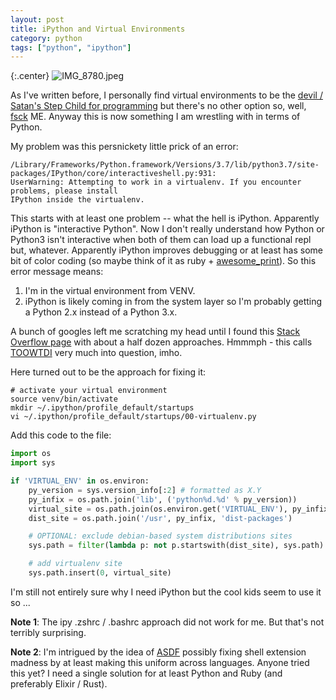 ```yaml
---
layout: post
title: iPython and Virtual Environments
category: python
tags: ["python", "ipython"]
---
```

{:.center}
![IMG_8780.jpeg](/blog/assets/IMG_8780.jpeg)

As I've written before, I personally find virtual environments to be the [devil /  Satan's Step Child for programming](https://fuzzyblog.io/blog/ruby/2019/07/10/when-rbenv-well-won-t-rbenv-fixing-shell-extension-madness.html) but there's no other option so, well, [fsck](https://en.wikipedia.org/wiki/Fsck) ME.  Anyway this is now something I am wrestling with in terms of Python.  

My problem was this persnickety little prick of an error:

    /Library/Frameworks/Python.framework/Versions/3.7/lib/python3.7/site-packages/IPython/core/interactiveshell.py:931: 
    UserWarning: Attempting to work in a virtualenv. If you encounter problems, please install 
    IPython inside the virtualenv.

This starts with at least one problem -- what the hell is iPython.  Apparently iPython is "interactive Python".  Now I don't really understand how Python or Python3 isn't interactive when both of them can load up a functional repl but, whatever.  Apparently iPython improves debugging or at least has some bit of color coding (so maybe think of it as ruby + [awesome_print](https://rubygems.org/gems/awesome_print/versions/1.8.0)).  So this error message means:

1.  I'm in the virtual environment from VENV.
2.  iPython is likely coming in from the system layer so I'm probably getting a Python 2.x instead of a Python 3.x.

A bunch of googles left me scratching my head until I found this [Stack Overflow page](https://stackoverflow.com/questions/20327621/calling-ipython-from-a-virtualenv) with about a half dozen approaches.  Hmmmph - this calls [TOOWTDI](https://wiki.python.org/moin/TOOWTDI) very much into question, imho.

Here turned out to be the approach for fixing it:

    # activate your virtual environment
    source venv/bin/activate
    mkdir ~/.ipython/profile_default/startups
    vi ~/.ipython/profile_default/startups/00-virtualenv.py
    
Add this code to the file:

```python
import os
import sys

if 'VIRTUAL_ENV' in os.environ:
    py_version = sys.version_info[:2] # formatted as X.Y
    py_infix = os.path.join('lib', ('python%d.%d' % py_version))
    virtual_site = os.path.join(os.environ.get('VIRTUAL_ENV'), py_infix, 'site-packages')
    dist_site = os.path.join('/usr', py_infix, 'dist-packages')

    # OPTIONAL: exclude debian-based system distributions sites
    sys.path = filter(lambda p: not p.startswith(dist_site), sys.path)

    # add virtualenv site
    sys.path.insert(0, virtual_site)
```

I'm still not entirely sure why I need iPython but the cool kids seem to use it so ...

**Note 1**: The ipy .zshrc / .bashrc approach did not work for me.  But that's not terribly surprising.

**Note 2**: I'm intrigued by the idea of [ASDF](https://github.com/asdf-vm/asdf) possibly fixing shell extension madness by at least making this uniform across languages.  Anyone tried this yet?  I need a single solution for at least Python and Ruby (and preferably Elixir / Rust).